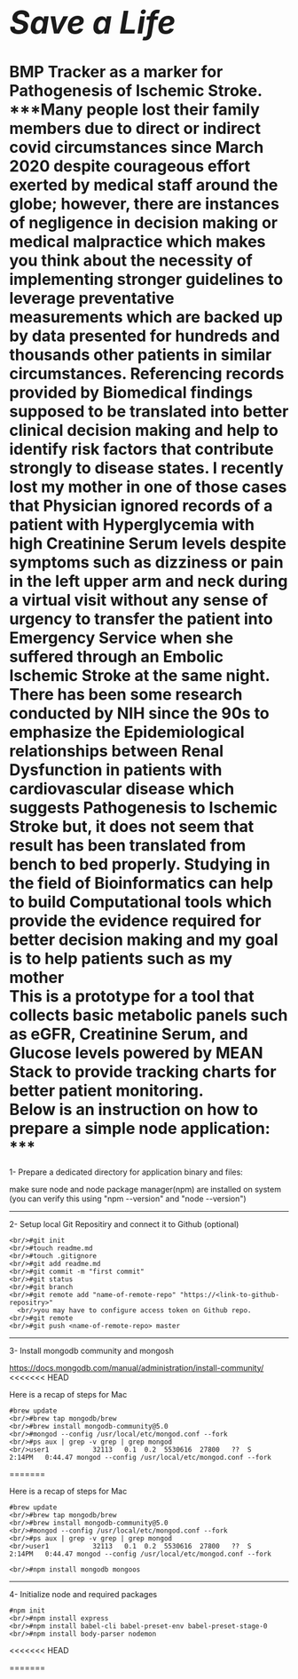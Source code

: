 *<h1>Save a Life</h1>*
**BMP Tracker as a marker for Pathogenesis of Ischemic Stroke.**
***Many people lost their family members due to direct or indirect covid circumstances since March 2020 despite courageous effort exerted by medical staff around the globe; however, there are instances of negligence in decision making or medical malpractice which makes you think about the necessity of implementing stronger guidelines to leverage preventative measurements which are backed up by data presented for hundreds and thousands other patients in similar circumstances.  Referencing records provided by Biomedical findings supposed to be translated into better clinical decision making and help to identify risk factors that contribute strongly to disease states. I recently lost my mother in one of those cases that Physician ignored records of a patient with Hyperglycemia with high Creatinine Serum levels despite symptoms such as dizziness or pain in the left upper arm and neck during a virtual visit without any sense of urgency to transfer the patient into Emergency Service when she suffered through an Embolic Ischemic Stroke at the same night.</br>
There has been some research conducted by NIH since the 90s to emphasize the Epidemiological relationships between Renal Dysfunction in patients with cardiovascular disease which suggests Pathogenesis to Ischemic Stroke but, it does not seem that result has been translated from bench to bed properly. Studying in the field of Bioinformatics can help to build Computational tools which provide the evidence required for better decision making and my goal is to help patients such as my mother</br>
This is a prototype for a tool that collects basic metabolic panels such as eGFR, Creatinine Serum, and Glucose levels powered by MEAN Stack to provide tracking charts for better patient monitoring.</br>
Below is an instruction on how to prepare a simple node application: ***</br>
============================================================

1- Prepare a dedicated directory for application binary and files:

make sure node and node package manager(npm) are installed on system (you can verify this using "npm --version" and "node --version")

----------------------------------------------
2- Setup local Git Repositiry and connect it to Github (optional)

```
<br/>#git init
<br/>#touch readme.md
<br/>#touch .gitignore
<br/>#git add readme.md
<br/>#git commit -m "first commit"
<br/>#git status
<br/>#git branch
<br/>#git remote add "name-of-remote-repo" "https://<link-to-github-repositry>"
  <br/>you may have to configure access token on Github repo.
<br/>#git remote
<br/>#git push <name-of-remote-repo> master
```
-------------------------------------------------------
3- Install mongodb community and mongosh
  
https://docs.mongodb.com/manual/administration/install-community/
<<<<<<< HEAD

Here is a recap of steps for Mac
<br/>
```
#brew update
<br/>#brew tap mongodb/brew
<br/>#brew install mongodb-community@5.0
<br/>#mongod --config /usr/local/etc/mongod.conf --fork
<br/>#ps aux | grep -v grep | grep mongod
<br/>user1           32113   0.1  0.2  5530616  27800   ??  S     2:14PM   0:44.47 mongod --config /usr/local/etc/mongod.conf --fork
```
=======

Here is a recap of steps for Mac
<br/>
```
#brew update
<br/>#brew tap mongodb/brew
<br/>#brew install mongodb-community@5.0
<br/>#mongod --config /usr/local/etc/mongod.conf --fork
<br/>#ps aux | grep -v grep | grep mongod
<br/>user1           32113   0.1  0.2  5530616  27800   ??  S     2:14PM   0:44.47 mongod --config /usr/local/etc/mongod.conf --fork

<br/>#npm install mongodb mongoos
```
-------------------------------
4- Initialize node and required packages
<br/>
```
#npm init
<br/>#npm install express
<br/>#npm install babel-cli babel-preset-env babel-preset-stage-0
<br/>#npm install body-parser nodemon
```
<<<<<<< HEAD

=======

